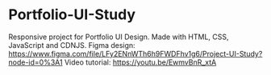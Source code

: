 # Portfolio-UI-Study
Responsive project for Portfolio UI Design. Made with HTML, CSS, JavaScript and CDNJS.
Figma design: https://www.figma.com/file/LFy2ENnWTh6h9FWDFhv1g6/Project-UI-Study?node-id=0%3A1
Video tutorial: https://youtu.be/EwmvBnR_xtA
